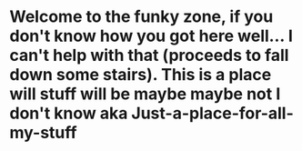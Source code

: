 # Welcome to the funky zone, if you don't know how you got here well… I can't help with that (proceeds to fall down some stairs). This is a place will stuff will be maybe maybe not I don't know aka Just-a-place-for-all-my-stuff
